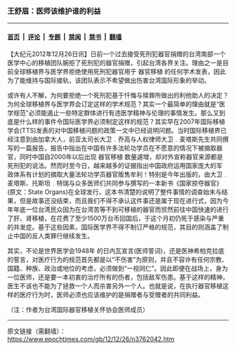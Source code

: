### 王舒眉：医师该维护谁的利益

---

#### [首页](../../../..?n3762042) &nbsp;|&nbsp; [评论](../../../../../epoch-comment?n3762042) &nbsp;|&nbsp; [专题](../../../../../epoch-special?n3762042) &nbsp;|&nbsp; [禁闻](../../../../../epoch-news?n3762042) &nbsp;|&nbsp; [禁书](../../../../../books?n3762042) &nbsp;|&nbsp; [翻墙](https://github.com/gfw-breaker/nogfw/blob/master/README.md?n3762042)


<div class="post_content" id="artbody" itemprop="articleBody">
 <!-- article content begin -->
 <p>
  【大纪元2012年12月26日讯】日前一个过去接受死刑犯器官捐赠的台湾南部一个医学中心的移植团队婉拒了死刑犯的器官捐赠，引起台湾各界关注。理由之一是目前全球移植界与医学界拒绝使用死刑犯器官用于
  <ok href="https://www.epochtimes.com/gb/tag/%E5%99%A8%E5%AE%98%E7%A7%BB%E6%A4%8D.html">
   器官移植
  </ok>
  的任何学术发表，因此为了能维持与国际接轨，该团队表示不希望做出伤害台湾国际形象的举动。
 </p>
 <p>
  或许有人不解，为何要拒绝一个死刑犯基于忏悔与赎罪所做出的利他助人的决定？为何全球移植界与医学界会订定这样的学术规范？其实一个最简单的理由就是“医学规范”必须能遏止一些特定群体进行有违医学精神与伦理的事情发生。那么又到底是什么样的事件令国际医学界必须制定这样的规范？其实早在2007年国际移植学会(TTS)发表的对中国移植问题的政策一文中已经说明问题。当时国际移植界已经注意到由加拿大人，前亚太司长大卫﹒乔高与人权律师大卫﹒麦塔斯先生共同撰写的一篇报告，报告中指出在中国有许多法轮功学员在不愿意的情况下被摘取器官，同时中国自2000年以后出现
  <ok href="https://www.epochtimes.com/gb/tag/%E5%99%A8%E5%AE%98%E7%A7%BB%E6%A4%8D.html">
   器官移植
  </ok>
  数量遽增，却对外宣称器官来源都是死刑犯的说法。然而时至今日，越来越多的证据指出中国政府运用国家庞大的军 政体系有计划的摘取大量法轮功学员器官贩售牟利！特别是今年出版的，由大卫﹒麦塔斯、托斯坦﹒特瑞与众多医师们共同参与撰写的一本新书《国家掠夺器官》(原文：State Organs)在全球发行，这本书清楚的说明了整件事情的调查始末与结果，但是故事还没结束，而且我们不得不承认这件事还是属于现在进行式，因为今年年底一位台湾民众因为在台湾苦等不到可移植的器官而贸然前往中国快速的进行了肝、肾移植，在花费了至少1500万台币回国后，于这个月初仍死于感染与严重的并发症。基于这些因素，国际医学界不得不制订严格的规范，其目的则涵盖了制止中国的反人类罪行继续发生。
 </p>
 <p>
  其实，不论是世界医学会1948年 的日内瓦宣言(医师誓词)，还是医神希柏克拉底的誓言，对医疗行为的规范首先都是以“不伤害”为原则，并且不容许有任何宗教、国籍、种族、政治或地位的考虑，必须做到“一视同仁”。因此即便在战场上，身为一位医师，还是要一本初衷的治疗所有的伤者，包括敌军伤患。基于这样的精神，医生不该也不能为了拯救一个人而杀害另外一个人。也就是说，在执行器官移植这样的医疗行为时，医师必须也应该维护的是捐赠者与受赠者的共同利益。
 </p>
 <p>
  （注：作者为台湾国际器官移植关怀协会医师成员）
 </p>
 <!-- article content end -->
 <div id="below_article_ad">
 </div>
</div>


---

原文链接（需翻墙）：https://www.epochtimes.com/gb/12/12/26/n3762042.htm
